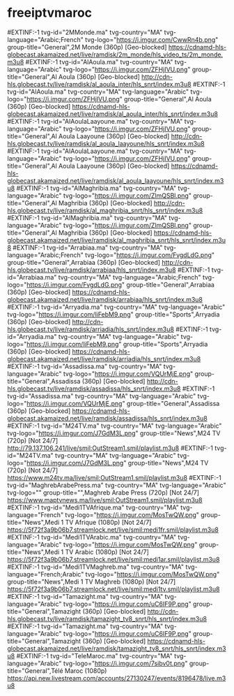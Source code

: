 # freeiptvmaroc
#EXTINF:-1 tvg-id="2MMonde.ma" tvg-country="MA" tvg-language="Arabic;French" tvg-logo="https://i.imgur.com/CwwRn4b.png" group-title="General",2M Monde (360p) [Geo-blocked]
https://cdnamd-hls-globecast.akamaized.net/live/ramdisk/2m_monde/hls_video_ts/2m_monde.m3u8
#EXTINF:-1 tvg-id="AlAoula.ma" tvg-country="MA" tvg-language="Arabic" tvg-logo="https://i.imgur.com/ZFHjIVU.png" group-title="General",Al Aoula (360p) [Geo-blocked]
http://cdn-hls.globecast.tv/live/ramdisk/al_aoula_inter/hls_snrt/index.m3u8
#EXTINF:-1 tvg-id="AlAoula.ma" tvg-country="MA" tvg-language="Arabic" tvg-logo="https://i.imgur.com/ZFHjIVU.png" group-title="General",Al Aoula (360p) [Geo-blocked]
https://cdnamd-hls-globecast.akamaized.net/live/ramdisk/al_aoula_inter/hls_snrt/index.m3u8
#EXTINF:-1 tvg-id="AlAoulaLaayoune.ma" tvg-country="MA" tvg-language="Arabic" tvg-logo="https://i.imgur.com/ZFHjIVU.png" group-title="General",Al Aoula Laayoune (360p) [Geo-blocked]
http://cdn-hls.globecast.tv/live/ramdisk/al_aoula_laayoune/hls_snrt/index.m3u8
#EXTINF:-1 tvg-id="AlAoulaLaayoune.ma" tvg-country="MA" tvg-language="Arabic" tvg-logo="https://i.imgur.com/ZFHjIVU.png" group-title="General",Al Aoula Laayoune (360p) [Geo-blocked]
https://cdnamd-hls-globecast.akamaized.net/live/ramdisk/al_aoula_laayoune/hls_snrt/index.m3u8
#EXTINF:-1 tvg-id="AlMaghribia.ma" tvg-country="MA" tvg-language="Arabic" tvg-logo="https://i.imgur.com/ZlmQSBl.png" group-title="General",Al Maghribia (360p) [Geo-blocked]
http://cdn-hls.globecast.tv/live/ramdisk/al_maghribia_snrt/hls_snrt/index.m3u8
#EXTINF:-1 tvg-id="AlMaghribia.ma" tvg-country="MA" tvg-language="Arabic" tvg-logo="https://i.imgur.com/ZlmQSBl.png" group-title="General",Al Maghribia (360p) [Geo-blocked]
https://cdnamd-hls-globecast.akamaized.net/live/ramdisk/al_maghribia_snrt/hls_snrt/index.m3u8
#EXTINF:-1 tvg-id="Arrabiaa.ma" tvg-country="MA" tvg-language="Arabic;French" tvg-logo="https://i.imgur.com/FvgdLdG.png" group-title="General",Arrabiaa (360p) [Geo-blocked]
http://cdn-hls.globecast.tv/live/ramdisk/arrabiaa/hls_snrt/index.m3u8
#EXTINF:-1 tvg-id="Arrabiaa.ma" tvg-country="MA" tvg-language="Arabic;French" tvg-logo="https://i.imgur.com/FvgdLdG.png" group-title="General",Arrabiaa (360p) [Geo-blocked]
https://cdnamd-hls-globecast.akamaized.net/live/ramdisk/arrabiaa/hls_snrt/index.m3u8
#EXTINF:-1 tvg-id="Arryadia.ma" tvg-country="MA" tvg-language="Arabic" tvg-logo="https://i.imgur.com/liFebM9.png" group-title="Sports",Arryadia (360p) [Geo-blocked]
http://cdn-hls.globecast.tv/live/ramdisk/arriadia/hls_snrt/index.m3u8
#EXTINF:-1 tvg-id="Arryadia.ma" tvg-country="MA" tvg-language="Arabic" tvg-logo="https://i.imgur.com/liFebM9.png" group-title="Sports",Arryadia (360p) [Geo-blocked]
https://cdnamd-hls-globecast.akamaized.net/live/ramdisk/arriadia/hls_snrt/index.m3u8
#EXTINF:-1 tvg-id="Assadissa.ma" tvg-country="MA" tvg-language="Arabic" tvg-logo="https://i.imgur.com/VQUrMjE.png" group-title="General",Assadissa (360p) [Geo-blocked]
http://cdn-hls.globecast.tv/live/ramdisk/assadissa/hls_snrt/index.m3u8
#EXTINF:-1 tvg-id="Assadissa.ma" tvg-country="MA" tvg-language="Arabic" tvg-logo="https://i.imgur.com/VQUrMjE.png" group-title="General",Assadissa (360p) [Geo-blocked]
https://cdnamd-hls-globecast.akamaized.net/live/ramdisk/assadissa/hls_snrt/index.m3u8
#EXTINF:-1 tvg-id="M24TV.ma" tvg-country="MA" tvg-language="Arabic" tvg-logo="https://i.imgur.com/J7GdM3L.png" group-title="News",M24 TV (720p) [Not 24/7]
http://79.137.106.241/live/smil:OutStream1.smil/playlist.m3u8
#EXTINF:-1 tvg-id="M24TV.ma" tvg-country="MA" tvg-language="Arabic" tvg-logo="https://i.imgur.com/J7GdM3L.png" group-title="News",M24 TV (720p) [Not 24/7]
https://www.m24tv.ma/live/smil:OutStream1.smil/playlist.m3u8
#EXTINF:-1 tvg-id="MaghrebArabePress.ma" tvg-country="MA" tvg-language="Arabic" tvg-logo="" group-title="",Maghreb Arabe Press (720p) [Not 24/7]
https://www.maptvnews.ma/live/smil:OutStream1.smil/playlist.m3u8
#EXTINF:-1 tvg-id="Medi1TVAfrique.ma" tvg-country="MA" tvg-language="French" tvg-logo="https://i.imgur.com/MosTwQW.png" group-title="News",Medi 1 TV Afrique (1080p) [Not 24/7]
https://5f72f3a9b06b7.streamlock.net/live/smil:medi1fr.smil/playlist.m3u8
#EXTINF:-1 tvg-id="Medi1TVArabic.ma" tvg-country="MA" tvg-language="Arabic" tvg-logo="https://i.imgur.com/MosTwQW.png" group-title="News",Medi 1 TV Arabic (1080p) [Not 24/7]
https://5f72f3a9b06b7.streamlock.net/live/smil:medi1ar.smil/playlist.m3u8
#EXTINF:-1 tvg-id="Medi1TVMaghreb.ma" tvg-country="MA" tvg-language="French;Arabic" tvg-logo="https://i.imgur.com/MosTwQW.png" group-title="News",Medi 1 TV Maghreb (1080p) [Not 24/7]
https://5f72f3a9b06b7.streamlock.net/live/smil:medi1tv.smil/playlist.m3u8
#EXTINF:-1 tvg-id="Tamazight.ma" tvg-country="MA" tvg-language="Arabic" tvg-logo="https://i.imgur.com/uC6IF9P.png" group-title="General",Tamazight (360p) [Geo-blocked]
http://cdn-hls.globecast.tv/live/ramdisk/tamazight_tv8_snrt/hls_snrt/index.m3u8
#EXTINF:-1 tvg-id="Tamazight.ma" tvg-country="MA" tvg-language="Arabic" tvg-logo="https://i.imgur.com/uC6IF9P.png" group-title="General",Tamazight (360p) [Geo-blocked]
https://cdnamd-hls-globecast.akamaized.net/live/ramdisk/tamazight_tv8_snrt/hls_snrt/index.m3u8
#EXTINF:-1 tvg-id="TeleMaroc.ma" tvg-country="MA" tvg-language="Arabic" tvg-logo="https://i.imgur.com/7sibv0t.png" group-title="General",Télé Maroc (1080p)
https://api.new.livestream.com/accounts/27130247/events/8196478/live.m3u8


